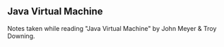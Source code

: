 ## Java Virtual Machine

Notes taken while reading "Java Virtual Machine"
by John Meyer & Troy Downing.
